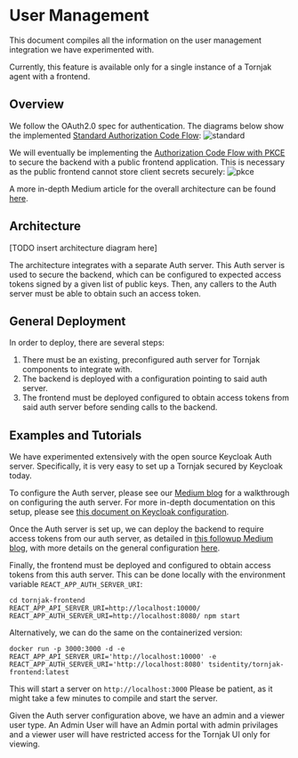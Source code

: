 # User Management

This document compiles all the information on the user management integration we have experimented with. 

Currently, this feature is available only for a single instance of a Tornjak agent with a frontend. 

## Overview

We follow the OAuth2.0 spec for authentication. The diagrams below show the implemented [Standard Authorization Code Flow](https://auth0.com/docs/get-started/authentication-and-authorization-flow/authorization-code-flow):
![standard](./rsrc/standard-auth-code-flow.png)

We will eventually be implementing the [Authorization Code Flow with PKCE](https://auth0.com/docs/get-started/authentication-and-authorization-flow/authorization-code-flow-with-proof-key-for-code-exchange-pkce) to secure the backend with a public frontend application. This is necessary as the public frontend cannot store client secrets securely: 
![pkce](./rsrc/pkce-auth-code-flow.png)

A more in-depth Medium article for the overall architecture can be found [here](https://medium.com/universal-workload-identity/identity-access-management-iam-integration-with-tornjak-749984966ab5). 

## Architecture

[TODO insert architecture diagram here]

The architecture integrates with a separate Auth server. This Auth server is used to secure the backend, which can be configured to expected access tokens signed by a given list of public keys.  Then, any callers to the Auth server must be able to obtain such an access token.  

## General Deployment

In order to deploy, there are several steps:

1. There must be an existing, preconfigured auth server for Tornjak components to integrate with. 
2. The backend is deployed with a configuration pointing to said auth server. 
3. The frontend must be deployed configured to obtain access tokens from said auth server before sending calls to the backend. 

## Examples and Tutorials

We have experimented extensively with the open source Keycloak Auth server. Specifically, it is very easy to set up a Tornjak secured by Keycloak today. 

To configure the Auth server, please see our [Medium blog](https://medium.com/universal-workload-identity/step-by-step-guide-to-setup-keycloak-configuration-for-tornjak-dbe5c3049034) for a walkthrough on configuring the auth server. For more in-depth documentation on this setup, please see [this document on Keycloak configuration](./keycloak-configuration.md).

Once the Auth server is set up, we can deploy the backend to require access tokens from our auth server, as detailed in [this followup Medium blog](https://medium.com/universal-workload-identity/guide-to-integrating-tornjak-with-keycloak-for-access-control-to-spire-40a3d5ee5f5a), with more details on the general configuration [here](https://github.com/spiffe/tornjak/blob/main/docs/config-tornjak-agent.md). 

Finally, the frontend must be deployed and configured to obtain access tokens from this auth server. This can be done locally with the environment variable `REACT_APP_AUTH_SERVER_URI`:

```
cd tornjak-frontend
REACT_APP_API_SERVER_URI=http://localhost:10000/
REACT_APP_AUTH_SERVER_URI=http://localhost:8080/ npm start
```

Alternatively, we can do the same on the containerized version:

```
docker run -p 3000:3000 -d -e REACT_APP_API_SERVER_URI='http://localhost:10000' -e REACT_APP_AUTH_SERVER_URI='http://localhost:8080' tsidentity/tornjak-frontend:latest
```

This will start a server on `http://localhost:3000`
Please be patient, as it might take a few minutes to compile and start the server.

Given the Auth server configuration above, we have an admin and a viewer user type. An Admin User will have an Admin portal with admin privilages and a viewer user will have restricted access for the Tornjak UI only for viewing.  
